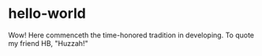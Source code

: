 # hello-world
Wow! Here commenceth the time-honored tradition in developing. To quote my friend HB, "Huzzah!"
